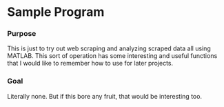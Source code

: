 # Sample Program

### Purpose
This is just to try out web scraping and analyzing scraped data all using MATLAB.
This sort of operation has some interesting and useful functions that I would like
to remember how to use for later projects.

### Goal
Literally none. But if this bore any fruit, that would be interesting too.
